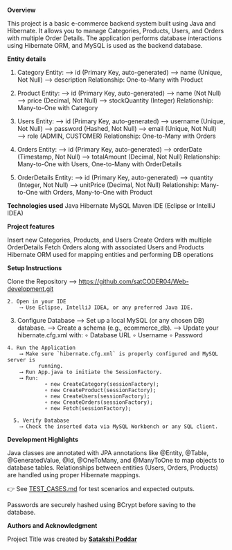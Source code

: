 **Overview**

This project is a basic e-commerce backend system built using Java and Hibernate. It allows you to manage Categories, Products, Users, and Orders with multiple Order Details. The application performs database interactions using Hibernate ORM, and MySQL is used as the backend database.

**Entity details**

1. Category Entity: 
          ⟶ id (Primary Key, auto-generated) 
          ⟶ name (Unique, Not Null) 
          ⟶ description 
          Relationship: One-to-Many with Product 

2. Product Entity: 
           ⟶ id (Primary Key, auto-generated) 
           ⟶ name (Not Null) 
           ⟶ price (Decimal, Not Null) 
           ⟶ stockQuantity (Integer) 
           Relationship: Many-to-One with Category

3. Users Entity: 
            ⟶ id (Primary Key, auto-generated) 
            ⟶ username (Unique, Not Null) 
            ⟶ password (Hashed, Not Null) 
            ⟶ email (Unique, Not Null) 
            ⟶ role (ADMIN, CUSTOMER) 
            Relationship: One-to-Many with Orders 

4. Orders Entity: 
             ⟶ id (Primary Key, auto-generated) 
             ⟶ orderDate (Timestamp, Not Null) 
             ⟶ totalAmount (Decimal, Not Null) 
             Relationship: Many-to-One with Users, One-to-Many with OrderDetails 

5. OrderDetails Entity: 
              ⟶ id (Primary Key, auto-generated) 
              ⟶ quantity (Integer, Not Null) 
              ⟶ unitPrice (Decimal, Not Null) 
              Relationship: Many-to-One with Orders, Many-to-One with Product
   
**Technologies used**
Java
Hibernate
MySQL
Maven
IDE (Eclipse or IntelliJ IDEA)

**Project features**

Insert new Categories, Products, and Users
Create Orders with multiple OrderDetails
Fetch Orders along with associated Users and Products
Hibernate ORM used for mapping entities and performing DB operations

**Setup Instructions**

 Clone the Repository
        ⟶ https://github.com/satCODER04/Web-development.git

    2. Open in your IDE
        ⟶ Use Eclipse, IntelliJ IDEA, or any preferred Java IDE.

   3. Configure Database
        ⟶ Set up a local MySQL (or any chosen DB) database.
        ⟶ Create a schema (e.g., ecommerce_db).
        ⟶ Update your hibernate.cfg.xml with:
                ∘ Database URL
                ∘ Username
                ∘ Password

    4. Run the Application
        ⟶ Make sure `hibernate.cfg.xml` is properly configured and MySQL server is 
              running.
        ⟶ Run App.java to initiate the SessionFactory.
        ⟶ Run:
                ∘ new CreateCategory(sessionFactory);
                ∘ new CreateProduct(sessionFactory);
                ∘ new CreateUsers(sessionFactory);
                ∘ new CreateOrders(sessionFactory);
                ∘ new Fetch(sessionFactory);

      5. Verify Database
        ⟶ Check the inserted data via MySQL Workbench or any SQL client.
**Development Highlights**

Java classes are annotated with JPA annotations like @Entity, @Table, @GeneratedValue, @Id, @OneToMany, and @ManyToOne to map objects to database tables.
Relationships between entities (Users, Orders, Products) are handled using proper Hibernate mappings.

👉 See [TEST_CASES.md](./TEST_CASES.md) for test scenarios and expected outputs.

Passwords are securely hashed using BCrypt before saving to the database.

**Authors and Acknowledgment**

Project Title was created by **[Satakshi Poddar](https://github.com/satCODER04)**
